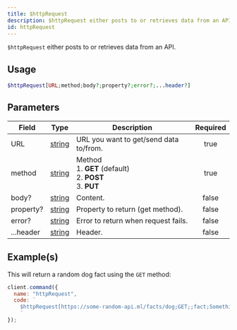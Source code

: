 ```yaml
---
title: $httpRequest
description: $httpRequest either posts to or retrieves data from an API.
id: httpRequest
---
```


`$httpRequest` either posts to or retrieves data from an API.

## Usage

```php
$httpRequest[URL;method;body?;property?;error?;...header?]
```

## Parameters

| Field     | Type                                                                                              | Description                                                             | Required |
| --------- | ------------------------------------------------------------------------------------------------- | ----------------------------------------------------------------------- | :------: |
| URL       | [string](https://developer.mozilla.org/en-US/docs/Web/JavaScript/Reference/Global_Objects/String) | URL you want to get/send data to/from.                                  |   true   |
| method    | [string](https://developer.mozilla.org/en-US/docs/Web/JavaScript/Reference/Global_Objects/String) | Method <br /> 1. **GET** (default) <br /> 2. **POST** <br /> 3. **PUT** |   true   |
| body?     | [string](https://developer.mozilla.org/en-US/docs/Web/JavaScript/Reference/Global_Objects/String) | Content.                                                                |  false   |
| property? | [string](https://developer.mozilla.org/en-US/docs/Web/JavaScript/Reference/Global_Objects/String) | Property to return (get method).                                        |  false   |
| error?    | [string](https://developer.mozilla.org/en-US/docs/Web/JavaScript/Reference/Global_Objects/String) | Error to return when request fails.                                     |  false   |
| ...header | [string](https://developer.mozilla.org/en-US/docs/Web/JavaScript/Reference/Global_Objects/String) | Header.                                                                 |  false   |

## Example(s)

This will return a random dog fact using the `GET` method:

```javascript
client.command({
  name: "httpRequest",
  code: `
    $httpRequest[https://some-random-api.ml/facts/dog;GET;;fact;Something went wrong.]
    `
});
```
